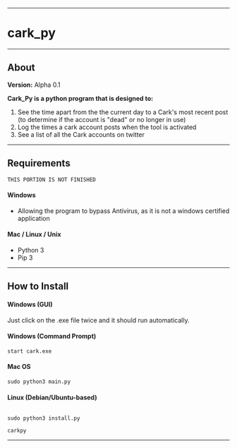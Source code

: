 --------------------------------------------

# cark_py

--------------------------------------------

## About

**Version:** Alpha 0.1

**Cark_Py is a python program that is designed to:**
1. See the time apart from the the current day to a Cark's most recent post (to determine if the account is "dead" or no longer in use)
2. Log the times a cark account posts when the tool is activated
3. See a list of all the Cark accounts on twitter

--------------------------------------------

## Requirements
``` THIS PORTION IS NOT FINISHED ```

#### Windows
- Allowing the program to bypass Antivirus, as it is not a windows certified application

#### Mac / Linux / Unix
- Python 3
- Pip 3

--------------------------------------------

## How to Install

#### Windows (GUI)

Just click on the .exe file twice and it should run automatically.

#### Windows (Command Prompt)

```start cark.exe```

#### Mac OS

```cd PATH/TO/DIRECTORY/OF/PROJECT
sudo python3 main.py
```

#### Linux (Debian/Ubuntu-based)

```cd PATH/TO/DIRECTORY/OF/PROJECT 

sudo python3 install.py

carkpy
```

--------------------------------------------
